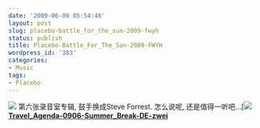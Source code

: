 ```yaml
---
date: '2009-06-09 05:54:46'
layout: post
slug: placebo-battle_for_the_sun-2009-fwyh
status: publish
title: Placebo-Battle_For_The_Sun-2009-FWYH
wordpress_id: '383'
categories:
- Music
tags:
- Placebo
---
```


![](http://www.gratuitadescarga.com/wp-content/uploads/2009/04/placebo-battle-for-the-sun-2009.jpg)
第六张录音室专辑, 鼓手换成Steve Forrest. 怎么说呢, 还是值得一听吧...[![](http://farm4.static.flickr.com/3238/2816470071_d3fba6d94a.jpg?v=0)
[**Travel_Agenda-0906-Summer_Break-DE-zwei**](http://spreadsheets.google.com/pub?key=risgsE3Sw5Sd96qP4_mNEIg&output=html)
